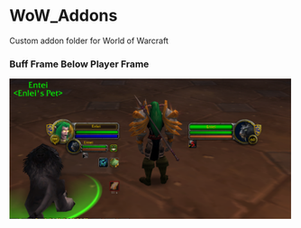 # WoW_Addons
Custom addon folder for World of Warcraft

### Buff Frame Below Player Frame

<img src="images/sample.png" alt="sample" width="500"/>